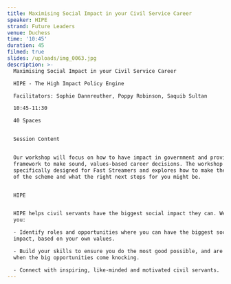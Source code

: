 ```yaml
---
title: Maximising Social Impact in your Civil Service Career
speaker: HIPE
strand: Future Leaders
venue: Duchess
time: '10:45'
duration: 45
filmed: true
slides: /uploads/img_0063.jpg
description: >-
  Maximising Social Impact in your Civil Service Career

  HIPE - The High Impact Policy Engine

  Facilitators: Sophie Dannreuther, Poppy Robinson, Saquib Sultan

  10:45-11:30

  40 Spaces


  Session Content


  Our workshop will focus on how to have impact in government and provide a
  framework to make sound, values-based career decisions. The workshop is
  specifically designed for Fast Streamers and explores how to make the most out
  of the scheme and what the right next steps for you might be.


  HIPE


  HIPE helps civil servants have the biggest social impact they can. We can help
  you:

  - Identify roles and opportunities where you can have the biggest social
  impact, based on your own values.

  - Build your skills to ensure you do the most good possible, and are ready
  when the big opportunities come knocking. 

  - Connect with inspiring, like-minded and motivated civil servants.
---
```


